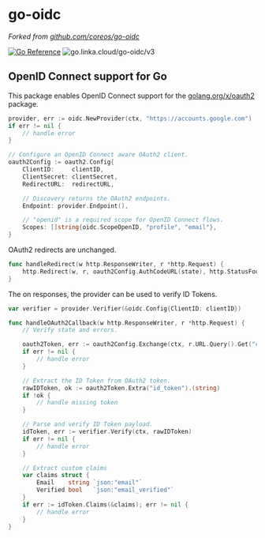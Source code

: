 # go-oidc

*Forked from [github.com/coreos/go-oidc](https://github.com/coreos/go-oidc)*

[![Go Reference](https://pkg.go.dev/badge/go.linka.cloud/go-oidc/v3/oidc.svg)](https://pkg.go.dev/go.linka.cloud/go-oidc/v3/oidc)
![go.linka.cloud/go-oidc/v3](https://go.linka.cloud/go-oidc/workflows/test/badge.svg?branch=v3)


## OpenID Connect support for Go

This package enables OpenID Connect support for the [golang.org/x/oauth2](https://godoc.org/golang.org/x/oauth2) package.

```go
provider, err := oidc.NewProvider(ctx, "https://accounts.google.com")
if err != nil {
    // handle error
}

// Configure an OpenID Connect aware OAuth2 client.
oauth2Config := oauth2.Config{
    ClientID:     clientID,
    ClientSecret: clientSecret,
    RedirectURL:  redirectURL,

    // Discovery returns the OAuth2 endpoints.
    Endpoint: provider.Endpoint(),

    // "openid" is a required scope for OpenID Connect flows.
    Scopes: []string{oidc.ScopeOpenID, "profile", "email"},
}
```

OAuth2 redirects are unchanged.

```go
func handleRedirect(w http.ResponseWriter, r *http.Request) {
    http.Redirect(w, r, oauth2Config.AuthCodeURL(state), http.StatusFound)
}
```

The on responses, the provider can be used to verify ID Tokens.

```go
var verifier = provider.Verifier(&oidc.Config{ClientID: clientID})

func handleOAuth2Callback(w http.ResponseWriter, r *http.Request) {
    // Verify state and errors.

    oauth2Token, err := oauth2Config.Exchange(ctx, r.URL.Query().Get("code"))
    if err != nil {
        // handle error
    }

    // Extract the ID Token from OAuth2 token.
    rawIDToken, ok := oauth2Token.Extra("id_token").(string)
    if !ok {
        // handle missing token
    }

    // Parse and verify ID Token payload.
    idToken, err := verifier.Verify(ctx, rawIDToken)
    if err != nil {
        // handle error
    }

    // Extract custom claims
    var claims struct {
        Email    string `json:"email"`
        Verified bool   `json:"email_verified"`
    }
    if err := idToken.Claims(&claims); err != nil {
        // handle error
    }
}
```
